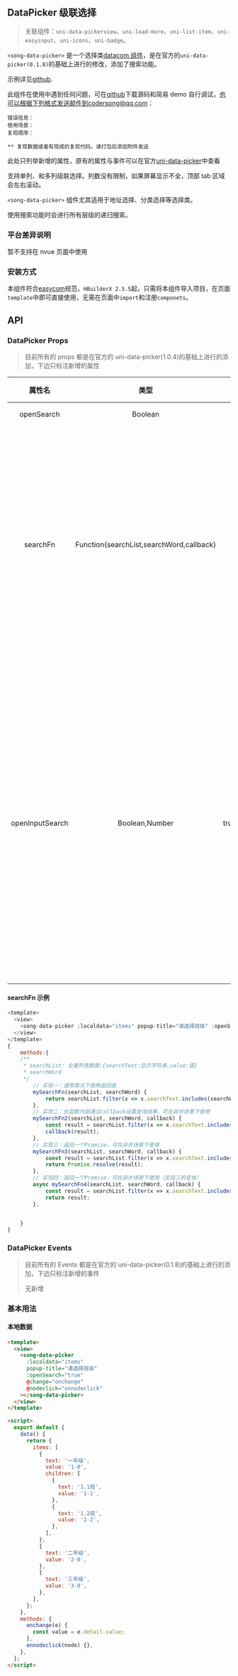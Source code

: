 ## DataPicker 级联选择

> 关联组件：`uni-data-pickerview`、`uni-load-more`、`uni-list-item`、`uni-easyinput`、`uni-icons`、`uni-badge`。

`<song-data-picker>` 是一个选择类[datacom 组件](https://uniapp.dcloud.net.cn/component/datacom)，是在官方的`uni-data-picker(0.1.8)`的基础上进行的修改，添加了搜索功能。

示例详见[github](https://github.com/mofeimo110/uni-app-songcomponents).

此组件在使用中遇到任何问题，可在[github](https://github.com/mofeimo110/uni-app-songcomponents)下载源码和简易 demo 自行调试，也可以根据下列格式发送邮件到codersong@qq.com：

```
错误信息：
使用场景：
复现顺序：

** 复现数据或者有现成的复现代码，请打包后添加附件发送
```

此处只列举新增的属性，原有的属性与事件可以在官方[uni-data-picker](https://ext.dcloud.net.cn/plugin?id=3796)中查看

支持单列、和多列级联选择。列数没有限制，如果屏幕显示不全，顶部 tab 区域会左右滚动。

`<song-data-picker>` 组件尤其适用于地址选择、分类选择等选择类。

使用搜索功能时会进行所有层级的递归搜索。

### 平台差异说明

暂不支持在 nvue 页面中使用

### 安装方式

本组件符合[easycom](https://uniapp.dcloud.io/collocation/pages?id=easycom)规范，`HBuilderX 2.5.5`起，只需将本组件导入项目，在页面`template`中即可直接使用，无需在页面中`import`和注册`componets`。

## API

### DataPicker Props

> 目前所有的 props 都是在官方的 uni-data-picker(1.0.4)的基础上进行的添加，下边只标注新增的属性

|     属性名      |                   类型                   |      可选值       | 默认值 |                                                                                                                   说明                                                                                                                   |
| :-------------: | :--------------------------------------: | :---------------: | :----: | :--------------------------------------------------------------------------------------------------------------------------------------------------------------------------------------------------------------------------------------: |
|   openSearch    |                 Boolean                  |    true/false     | false  |                                                                                                              是否显示搜索框                                                                                                              |
|    searchFn     | Function(searchList,searchWord,callback) |     function      |        |                                自定义的搜索函数，需要返回一个数组。如果数据量不大可以不实现此属性，使用内置默认函数即可。如果数据量巨大或者是需要请求服务端等异步场景，建议重新实现此函数，详细见下方示例                                |
| openInputSearch |              Boolean,Number              | true/false/number | false  | 是否开启输入框的 input 搜索事件，true 表示每次输入都会搜索，数字表示输入的文字长度达到几开始搜索，数字 0 与 false 效果一致。<br />需要注意的是如果候选数据巨大，尽量不要开启此功能，如果一定要开启，建议重写 searchFn 函数，并对函数防抖 |

#### searchFn 示例

```js
<template>
  <view>
    <song-data-picker :localdata="items" popup-title="请选择班级" :openSearch="true" :searchFn="mySearchFn" @change="onchange" @nodeclick="onnodeclick"></song-data-picker>
  </view>
</template>
{
	methods:{
    /**
     * searchList: 全量列表数据:{searchText:显示字符串,value:值}
     * searchWord
     */
		// 实现一：通常情况下使用返回值
		mySearchFn(searchList, searchWord) {
			return searchList.filter(x => x.searchText.includes(searchWord));
		},
		// 实现二：在函数内部通过callback设置查询结果，可在异步场景下使用
		mySearchFn2(searchList, searchWord, callback) {
			const result = searchList.filter(x => x.searchText.includes(searchWord));
			callback(result);
		},
		// 实现三：返回一个Promise，可在异步场景下使用
		mySearchFn3(searchList, searchWord, callback) {
			const result = searchList.filter(x => x.searchText.includes(searchWord));
			return Promise.resolve(result);
		},
		// 实现四：返回一个Promise，可在异步场景下使用（实现三的变体）
	 	async mySearchFn4(searchList, searchWord, callback) {
			const result = searchList.filter(x => x.searchText.includes(searchWord));
			return result;
		},


	}
}
```

### DataPicker Events

> 目前所有的 Events 都是在官方的 uni-data-picker(0.1.8)的基础上进行的添加，下边只标注新增的事件
>
> 无新增

### 基本用法

#### 本地数据

```html
<template>
  <view>
    <song-data-picker
      :localdata="items"
      popup-title="请选择班级"
      :openSearch="true"
      @change="onchange"
      @nodeclick="onnodeclick"
    ></song-data-picker>
  </view>
</template>

<script>
  export default {
    data() {
      return {
        items: [
          {
            text: '一年级',
            value: '1-0',
            children: [
              {
                text: '1.1班',
                value: '1-1',
              },
              {
                text: '1.2班',
                value: '1-2',
              },
            ],
          },
          {
            text: '二年级',
            value: '2-0',
          },
          {
            text: '三年级',
            value: '3-0',
          },
        ],
      };
    },
    methods: {
      onchange(e) {
        const value = e.detail.value;
      },
      onnodeclick(node) {},
    },
  };
</script>
```
